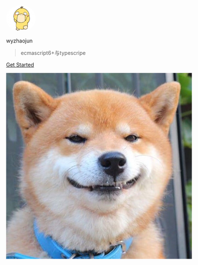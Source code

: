 <img src="_media/logo.jpeg" style="width:80px;height:70px;border-radius:60px">

wyzhaojun

> ecmascript6+与typescripe

[Get Started](README.md)

<!-- 背景图片 -->
![](_media/index.jpeg)

